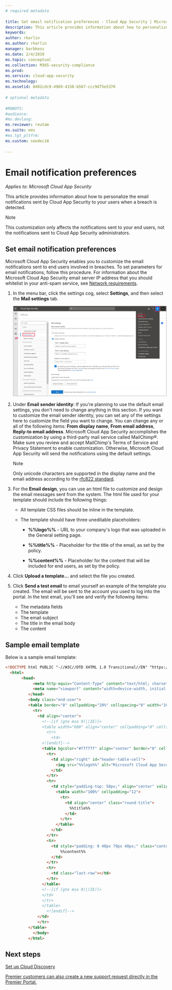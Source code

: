 ```yaml
---
# required metadata

title: Set email notification preferences - Cloud App Security | Microsoft Docs
description: This article provides information about how to personalize the email notifications sent by Cloud App Security.
keywords:
author: rkarlin
ms.author: rkarlin
manager: barbkess
ms.date: 2/4/2019
ms.topic: conceptual
ms.collection: M365-security-compliance
ms.prod:
ms.service: cloud-app-security
ms.technology:
ms.assetid: 8402cdc9-4969-4150-b567-ccc9d75e5370

# optional metadata

#ROBOTS:
#audience:
#ms.devlang:
ms.reviewer: reutam
ms.suite: ems
#ms.tgt_pltfrm:
ms.custom: seodec18

---
```

# Email notification preferences

*Applies to: Microsoft Cloud App Security*

This article provides information about how to personalize the email notifications sent by Cloud App Security to your users when a breach is detected.

> [!NOTE]
> This customization only affects the notifications sent to your end users, not the notifications sent to Cloud App Security administrators.

## <a name="mailsettings"></a> Set email notification preferences  

 Microsoft Cloud App Security enables you to customize the email notifications sent to end users involved in breaches. To set parameters for email notifications, follow this procedure. For information about the Microsoft Cloud App Security email server IP address that you should whitelist in your anti-spam service, see [Network requirements](network-requirements.md).

1. In the menu bar, click the settings cog, select **Settings**, and then select the **Mail settings** tab.  

   ![mail settings](./media/mail-settings-config.png)

2. Under **Email sender identity**: If you're planning to use the default email settings, you don't need to change anything in this section. If you want to customize the email sender identity, you can set any of the settings here to customize the field you want to change. You can change any or all of the following items: **From display name**, **From email address**, **Reply-to email address**. Microsoft Cloud App Security accomplishes the customization by using a third-party mail service called MailChimp®. Make sure you review and accept MailChimp's Terms of Service and Privacy Statement to enable customization. Otherwise, Microsoft Cloud App Security will send the notifications using the default settings.
 
   > [!NOTE]
   > Only unicode characters are supported in the display name and the email address according to the [rfc822 standard](https://www.rfc-editor.org/rfc/rfc822.txt).

  
3. For the **Email design**, you can use an html file to customize and design the email messages sent from the system. The html file used for your template should include the following things:  
  
   - All template CSS files should be inline in the template.  
  
   - The template should have three uneditable placeholders:  
  
        - **%%logo%%** - URL to your company's logo that was uploaded in the General setting page.  
  
        - **%%title%%** - Placeholder for the title of the email, as set by the policy.  

        - **%%content%%** - Placeholder for the content that will be included for end users, as set by the policy.  

4. Click **Upload a template...** and select the file you created. 

5. Click **Send a test email** to email yourself an example of the template you created. The email will be sent to the account you used to log into the portal. In the test email, you'll see and verify the following items:
    - The metadata fields
    - The template
    - The email subject
    - The title in the email body
    - The content

## Sample email template

Below is a sample email template:

```html
<!DOCTYPE html PUBLIC "-//W3C//DTD XHTML 1.0 Transitional//EN" "https://www.w3.org/TR/xhtml1/DTD/xhtml1-transitional.dtd">
  <html>  
       <head>  
            <meta http-equiv="Content-Type" content="text/html; charset=UTF-8"/>  
            <meta name="viewport" content="width=device-width, initial-scale=1.0"/>  
          </head>  
          <body class="end-user">  
          <table border="0" cellpadding="20%" cellspacing="0" width="100%" id="background-table">  
            <tr>  
              <td align="center">  
                <!--[if (gte mso 9)|(IE)]>  
                <table width="600" align="center" cellpadding="0" cellspacing="0" border="0">  
                  <tr>  
                    <td>  
                <![endif]-->  
                <table bgcolor="#ffffff" align="center" border="0" cellpadding="0" cellspacing="0" style="padding-bottom: 40px;" id="container-table">  
                  <tr>  
                    <td align="right" id="header-table-cell">  
                      <img src="%%logo%%" alt="Microsoft Cloud App Security" id="org-logo" />  
                    </td>  
                  </tr>  
                  <tr>  
                    <td style="padding-top: 58px;" align="center" valign="top">  
                      <table width="100%" cellpadding="12">  
                        <tr>  
                          <td align="center" class="round-title">  
                            %%title%%  
                          </td>  
                        </tr>  
                      </table>  
                    </td>  
                  </tr>  
                  <tr>  
                    <td style="padding: 0 40px 79px 40px;" class="content-table-cell" align="left" valign="top">  
                        %%content%%  
                    </td>  
                  </tr>  
                  <tr>  
                    <td class="last-row"></td>  
                  </tr>  
                </table>  
                <!--[if (gte mso 9)|(IE)]>  
                </td>  
                </tr>  
                </table>  
                  <![endif]-->  
              </td>  
              </tr>  
          </table>  
            </body>  
          </html>  
```

## Next steps

[Set up Cloud Discovery](set-up-cloud-discovery.md)   

[Premier customers can also create a new support request directly in the Premier Portal.](https://premier.microsoft.com/)  
  
  
